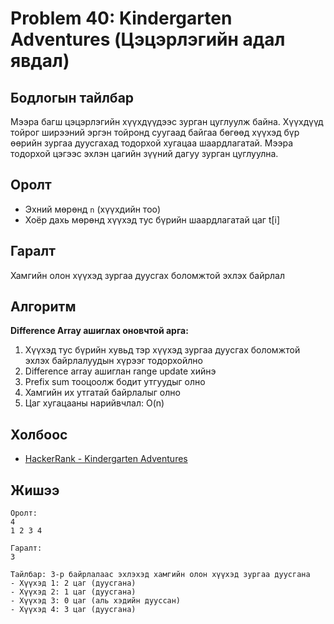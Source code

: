 # Problem 40: Kindergarten Adventures (Цэцэрлэгийн адал явдал)

## Бодлогын тайлбар

Мээра багш цэцэрлэгийн хүүхдүүдээс зурган цуглуулж байна. Хүүхдүүд тойрог ширээний эргэн тойронд суугаад байгаа бөгөөд хүүхэд бүр өөрийн зургаа дуусгахад тодорхой хугацаа шаардлагатай. Мээра тодорхой цэгээс эхлэн цагийн зүүний дагуу зурган цуглуулна.

## Оролт

- Эхний мөрөнд `n` (хүүхдийн тоо)
- Хоёр дахь мөрөнд хүүхэд тус бүрийн шаардлагатай цаг t[i]

## Гаралт

Хамгийн олон хүүхэд зургаа дуусгах боломжтой эхлэх байрлал

## Алгоритм

**Difference Array ашиглах оновчтой арга:**

1. Хүүхэд тус бүрийн хувьд тэр хүүхэд зургаа дуусгах боломжтой эхлэх байрлалуудын хүрээг тодорхойлно
2. Difference array ашиглан range update хийнэ
3. Prefix sum тооцоолж бодит утгуудыг олно
4. Хамгийн их утгатай байрлалыг олно
5. Цаг хугацааны нарийвчлал: O(n)

## Холбоос

- [HackerRank - Kindergarten Adventures](https://www.hackerrank.com/challenges/kindergarten-adventures)

## Жишээ

```
Оролт:
4
1 2 3 4

Гаралт:
3

Тайлбар: 3-р байрлалаас эхлэхэд хамгийн олон хүүхэд зургаа дуусгана
- Хүүхэд 1: 2 цаг (дуусгана)
- Хүүхэд 2: 1 цаг (дуусгана)
- Хүүхэд 3: 0 цаг (аль хэдийн дууссан)
- Хүүхэд 4: 3 цаг (дуусгана)
```

